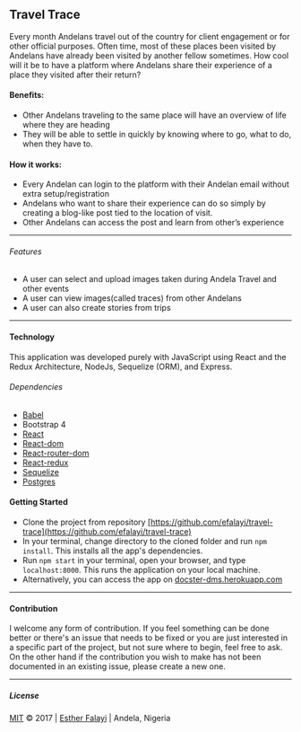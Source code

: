 ## Travel Trace
Every month Andelans travel out of the country for client engagement or for other official purposes. Often time, most of these places been visited by Andelans have already been visited by another fellow sometimes.
How cool will it be to have a platform where Andelans share their experience of a place they visited after their return?

#### Benefits:
- Other Andelans traveling to the same place will have an overview of life where they are heading
- They will be able to settle in quickly by knowing where to go, what to do, when they have to.

#### How it works:
- Every Andelan can login to the platform with their Andelan email without extra setup/registration
- Andelans who want to share their experience can do so simply by creating a blog-like post tied to the location of visit.
- Other Andelans can access the post and  learn from other’s experience

***
###### Features
- A user can select and upload images taken during Andela Travel and other events
- A user can view images(called traces) from other Andelans
- A user can also create stories from trips

***
#### Technology
This application was developed purely with JavaScript using React and the Redux 
Architecture, NodeJs, Sequelize (ORM), and Express.

###### Dependencies
- [Babel](https://babeljs.io/)
- Bootstrap 4
- [React](https://facebook.github.io/react/)
- [React-dom](https://www.npmjs.com/package/react-dom)
- [React-router-dom](https://www.npmjs.com/package/react-router-dom)
- [React-redux](http://redux.js.org/)
- [Sequelize](http://docs.sequelizejs.com/)
- [Postgres](https://www.postgresql.org/docs/9.6/static/tutorial-createdb.html)

#### Getting Started
- Clone the project from repository [https://github.com/efalayi/travel-trace](https://github.com/efalayi/travel-trace)
- In your terminal, change directory to the cloned folder and run `npm install`. This installs all the app's dependencies.
- Run `npm start` in your terminal, open your browser, and type `localhost:8000`. This runs the application on your local machine.
- Alternatively, you can access the app on [docster-dms.herokuapp.com](https://travel-trace.herokuapp.com/)


***
#### Contribution
I welcome any form of contribution. If you feel something can be done better or 
there's an issue that needs to be fixed
or you are just interested in a specific part of the project, but not sure where
 to begin, feel free to ask.
On the other hand if the contribution you wish to make has not been documented 
in an existing issue, please create a new one.

***
##### License
[MIT](LICENSE.txt) © 2017 | [Esther Falayi](github.com/andela-efalayi/) | 
Andela, Nigeria
